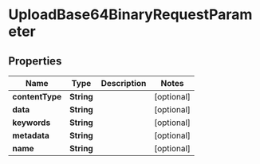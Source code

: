 
# UploadBase64BinaryRequestParameter

## Properties
Name | Type | Description | Notes
------------ | ------------- | ------------- | -------------
**contentType** | **String** |  |  [optional]
**data** | **String** |  |  [optional]
**keywords** | **String** |  |  [optional]
**metadata** | **String** |  |  [optional]
**name** | **String** |  |  [optional]



